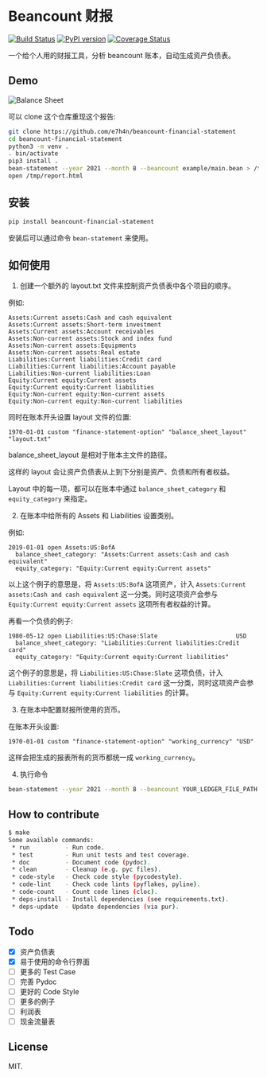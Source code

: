 # Beancount 财报

[![Build Status](https://app.travis-ci.com/e7h4n/beancount-financial-statement.svg?branch=master)](https://app.travis-ci.com/e7h4n/beancount-financial-statement)
[![PyPI version](https://badge.fury.io/py/beancount-financial-statement.svg)](https://badge.fury.io/py/beancount-financial-statement)
[![Coverage Status](https://coveralls.io/repos/github/e7h4n/beancount-financial-statement/badge.svg?branch=master)](https://coveralls.io/github/e7h4n/beancount-financial-statement?branch=master)

一个给个人用的财报工具，分析 beancount 账本，自动生成资产负债表。

## Demo

![Balance Sheet](/example/balance_sheet.png)

可以 clone 这个仓库重现这个报告:

```bash
git clone https://github.com/e7h4n/beancount-financial-statement
cd beancount-financial-statement
python3 -m venv .
. bin/activate
pip3 install .
bean-statement --year 2021 --month 8 --beancount example/main.bean > /tmp/report.html
open /tmp/report.html
```

## 安装

```bash
pip install beancount-financial-statement
```

安装后可以通过命令 `bean-statement` 来使用。

## 如何使用

1. 创建一个额外的 layout.txt 文件来控制资产负债表中各个项目的顺序。

例如:

```
Assets:Current assets:Cash and cash equivalent
Assets:Current assets:Short-term investment
Assets:Current assets:Account receivables
Assets:Non-current assets:Stock and index fund
Assets:Non-current assets:Equipments
Assets:Non-current assets:Real estate
Liabilities:Current liabilities:Credit card
Liabilities:Current liabilities:Account payable
Liabilities:Non-current liabilities:Loan
Equity:Current equity:Current assets
Equity:Current equity:Current liabilities
Equity:Non-current equity:Non-current assets
Equity:Non-current equity:Non-current liabilities
```

同时在账本开头设置 layout 文件的位置:

```beancount
1970-01-01 custom "finance-statement-option" "balance_sheet_layout" "layout.txt"
```

balance_sheet_layout 是相对于账本主文件的路径。

这样的 layout 会让资产负债表从上到下分别是资产、负债和所有者权益。

Layout 中的每一项，都可以在账本中通过 `balance_sheet_category` 和 `equity_category` 来指定。

2. 在账本中给所有的 Assets 和 Liabilities 设置类别。

例如:

```beancount
2019-01-01 open Assets:US:BofA
  balance_sheet_category: "Assets:Current assets:Cash and cash equivalent"
  equity_category: "Equity:Current equity:Current assets"
```

以上这个例子的意思是，将 `Assets:US:BofA` 这项资产，计入 `Assets:Current assets:Cash and cash equivalent` 这一分类。同时这项资产会参与 `Equity:Current equity:Current assets` 这项所有者权益的计算。

再看一个负债的例子:

```beancount
1980-05-12 open Liabilities:US:Chase:Slate                      USD
  balance_sheet_category: "Liabilities:Current liabilities:Credit card"
  equity_category: "Equity:Current equity:Current liabilities"
```

这个例子的意思是，将 `Liabilities:US:Chase:Slate` 这项负债，计入 `Liabilities:Current liabilities:Credit card` 这一分类，同时这项资产会参与 `Equity:Current equity:Current liabilities` 的计算。

3. 在账本中配置财报所使用的货币。

在账本开头设置:

```beancount
1970-01-01 custom "finance-statement-option" "working_currency" "USD"
```

这样会把生成的报表所有的货币都统一成 `working_currency`。

4. 执行命令

```bash
bean-statement --year 2021 --month 8 --beancount YOUR_LEDGER_FILE_PATH
```

## How to contribute

```bash
$ make
Some available commands:
 * run          - Run code.
 * test         - Run unit tests and test coverage.
 * doc          - Document code (pydoc).
 * clean        - Cleanup (e.g. pyc files).
 * code-style   - Check code style (pycodestyle).
 * code-lint    - Check code lints (pyflakes, pyline).
 * code-count   - Count code lines (cloc).
 * deps-install - Install dependencies (see requirements.txt).
 * deps-update  - Update dependencies (via pur).
```

## Todo

- [x] 资产负债表
 - [x] 易于使用的命令行界面
 - [ ] 更多的 Test Case
 - [ ] 完善 Pydoc
 - [ ] 更好的 Code Style
 - [ ] 更多的例子
- [ ] 利润表
- [ ] 现金流量表

## License

MIT.
